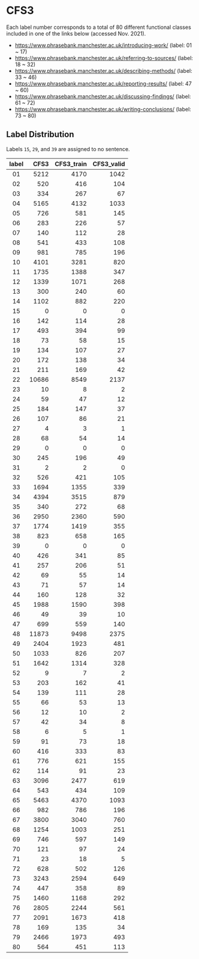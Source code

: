 # CFS3

Each label number corresponds to a total of 80 different functional classes included in one of the links below (accessed Nov. 2021).

- https://www.phrasebank.manchester.ac.uk/introducing-work/ (label: 01 ~ 17)
- https://www.phrasebank.manchester.ac.uk/referring-to-sources/ (label: 18 ~ 32)
- https://www.phrasebank.manchester.ac.uk/describing-methods/ (label: 33 ~ 46)
- https://www.phrasebank.manchester.ac.uk/reporting-results/ (label: 47 ~ 60)
- https://www.phrasebank.manchester.ac.uk/discussing-findings/ (label: 61 ~ 72)
- https://www.phrasebank.manchester.ac.uk/writing-conclusions/ (label: 73 ~ 80)

## Label Distribution

Labels `15`, `29`, and `39` are assigned to no sentence.

| label | CFS3 | CFS3_train | CFS3_valid |
|:--:|--:|--:|--:|
| 01 | 5212 | 4170 | 1042 |
| 02 | 520 | 416 | 104 |
| 03 | 334 | 267 | 67 |
| 04 | 5165 | 4132 | 1033 |
| 05 | 726 | 581 | 145 |
| 06 | 283 | 226 | 57 |
| 07 | 140 | 112 | 28 |
| 08 | 541 | 433 | 108 |
| 09 | 981 | 785 | 196 |
| 10 | 4101 | 3281 | 820 |
| 11 | 1735 | 1388 | 347 |
| 12 | 1339 | 1071 | 268 |
| 13 | 300 | 240 | 60 |
| 14 | 1102 | 882 | 220 |
| 15 | 0 | 0 | 0 |
| 16 | 142 | 114 | 28 |
| 17 | 493 | 394 | 99 |
| 18 | 73 | 58 | 15 |
| 19 | 134 | 107 | 27 |
| 20 | 172 | 138 | 34 |
| 21 | 211 | 169 | 42 |
| 22 | 10686 | 8549 | 2137 |
| 23 | 10 | 8 | 2 |
| 24 | 59 | 47 | 12 |
| 25 | 184 | 147 | 37 |
| 26 | 107 | 86 | 21 |
| 27 | 4 | 3 | 1 |
| 28 | 68 | 54 | 14 |
| 29 | 0 | 0 | 0 |
| 30 | 245 | 196 | 49 |
| 31 | 2 | 2 | 0 |
| 32 | 526 | 421 | 105 |
| 33 | 1694 | 1355 | 339 |
| 34 | 4394 | 3515 | 879 |
| 35 | 340 | 272 | 68 |
| 36 | 2950 | 2360 | 590 |
| 37 | 1774 | 1419 | 355 |
| 38 | 823 | 658 | 165 |
| 39 | 0 | 0 | 0 |
| 40 | 426 | 341 | 85 |
| 41 | 257 | 206 | 51 |
| 42 | 69 | 55 | 14 |
| 43 | 71 | 57 | 14 |
| 44 | 160 | 128 | 32 |
| 45 | 1988 | 1590 | 398 |
| 46 | 49 | 39 | 10 |
| 47 | 699 | 559 | 140 |
| 48 | 11873 | 9498 | 2375 |
| 49 | 2404 | 1923 | 481 |
| 50 | 1033 | 826 | 207 |
| 51 | 1642 | 1314 | 328 |
| 52 | 9 | 7 | 2 |
| 53 | 203 | 162 | 41 |
| 54 | 139 | 111 | 28 |
| 55 | 66 | 53 | 13 |
| 56 | 12 | 10 | 2 |
| 57 | 42 | 34 | 8 |
| 58 | 6 | 5 | 1 |
| 59 | 91 | 73 | 18 |
| 60 | 416 | 333 | 83 |
| 61 | 776 | 621 | 155 |
| 62 | 114 | 91 | 23 |
| 63 | 3096 | 2477 | 619 |
| 64 | 543 | 434 | 109 |
| 65 | 5463 | 4370 | 1093 |
| 66 | 982 | 786 | 196 |
| 67 | 3800 | 3040 | 760 |
| 68 | 1254 | 1003 | 251 |
| 69 | 746 | 597 | 149 |
| 70 | 121 | 97 | 24 |
| 71 | 23 | 18 | 5 |
| 72 | 628 | 502 | 126 |
| 73 | 3243 | 2594 | 649 |
| 74 | 447 | 358 | 89 |
| 75 | 1460 | 1168 | 292 |
| 76 | 2805 | 2244 | 561 |
| 77 | 2091 | 1673 | 418 |
| 78 | 169 | 135 | 34 |
| 79 | 2466 | 1973 | 493 |
| 80 | 564 | 451 | 113 |